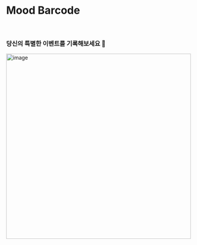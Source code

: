 # Mood Barcode

<br />

### 당신의 특별한 이벤트를 기록해보세요 💫

<img width="496" alt="image" src="https://github.com/mooco-renew/mooco-web/assets/129590633/e23101fb-3d5d-4f4e-84de-70a277ad43bc">